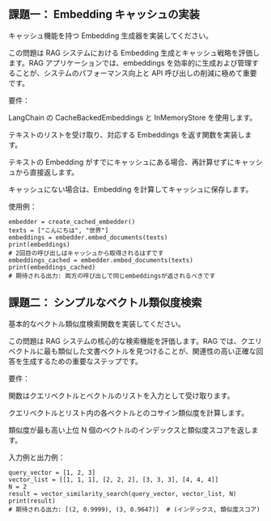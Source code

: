 ## 課題一： Embedding キャッシュの実装

キャッシュ機能を持つ Embedding 生成器を実装してください。

この問題は RAG システムにおける Embedding 生成とキャッシュ戦略を評価します。RAG アプリケーションでは、embeddings を効率的に生成および管理することが、システムのパフォーマンス向上と API 呼び出しの削減に極めて重要です。

要件：

LangChain の CacheBackedEmbeddings と InMemoryStore を使用します。

テキストのリストを受け取り、対応する Embeddings を返す関数を実装します。

テキストの Embedding がすでにキャッシュにある場合、再計算せずにキャッシュから直接返します。

キャッシュにない場合は、Embedding を計算してキャッシュに保存します。

使用例：

```
embedder = create_cached_embedder()
texts = ["こんにちは", "世界"]
embeddings = embedder.embed_documents(texts)
print(embeddings)
# 2回目の呼び出しはキャッシュから取得されるはずです
embeddings_cached = embedder.embed_documents(texts)
print(embeddings_cached)
# 期待される出力: 両方の呼び出しで同じembeddingsが返されるべきです
```

## 課題二： シンプルなベクトル類似度検索

基本的なベクトル類似度検索関数を実装してください。

この問題は RAG システムの核心的な検索機能を評価します。RAG では、クエリベクトルに最も類似した文書ベクトルを見つけることが、関連性の高い正確な回答を生成するための重要なステップです。

要件：

関数はクエリベクトルとベクトルのリストを入力として受け取ります。

クエリベクトルとリスト内の各ベクトルとのコサイン類似度を計算します。

類似度が最も高い上位 N 個のベクトルのインデックスと類似度スコアを返します。

入力例と出力例：

```
query_vector = [1, 2, 3]
vector_list = [[1, 1, 1], [2, 2, 2], [3, 3, 3], [4, 4, 4]]
N = 2
result = vector_similarity_search(query_vector, vector_list, N)
print(result)
# 期待される出力: [(2, 0.9999), (3, 0.9647)]  # (インデックス, 類似度スコア)
```
